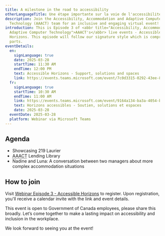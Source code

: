 ```yaml
---
title: A milestone in the road to accessibility
otherLanguageTitle: Une étape importante sur la voie de l'accessibilité
description: Join the Accessibility, Accommodation and Adaptive Computer
  Technology (AAACT) team for an inclusive and engaging virtual event!
introduction: This is Episode 3 of <abbr title="Accessibility, Accommodation and
  Adaptive Computer Technology">AAACT's</abbr> live events - Accessible
  Horizons. This episode will follow our signature style which is comprised of 3
  parts.
eventDetails:
  en:
    signLanguage: true
    date: 2025-03-28
    startTime: 11:30 AM
    endTime: 12:00 PM
    text: Accessible Horizons - Support, solutions and spaces
    link: https://events.teams.microsoft.com/event/7c0d3315-0292-43ee-8d2a-af6b3aaf3e42@d05bc194-94bf-4ad6-ae2e-1db0f2e38f5e
  fr:
    signLanguage: true
    startTime: 10:30 AM
    endTime: 11:00 AM
    link: https://events.teams.microsoft.com/event/9164a134-ba3a-4054-b917-886b7b558a4c@d05bc194-94bf-4ad6-ae2e-1db0f2e38f5e
    text: Horizons accessibles - Soutien, solutions et espaces
    date: 2025-03-28
  eventDate: 2025-03-28
  platform: Webinar via Microsoft Teams
---
```

## Agenda

* Showcasing 219 Laurier
* <abbr title="Accessibility, Accommodation and Adaptive Computer Technology">AAACT</abbr> Lending Library
* Nadine and Luna: A conversation between two managers about more complex accommodation situations 

## How to join

Visit [Webinar Episode 3 - Accessible Horizons](https://events.teams.microsoft.com/event/7c0d3315-0292-43ee-8d2a-af6b3aaf3e42@d05bc194-94bf-4ad6-ae2e-1db0f2e38f5e) to register. Upon registration, you'll receive a calendar invite with the link and event details.

This event is open to Government of Canada employees, please share this broadly. Let’s come together to make a lasting impact on accessibility and inclusion in the workplace.

We look forward to seeing you at the event!
